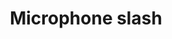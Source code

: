 ---
title: Microphone slash
tags: ["microphone", "slash", "mute", "disable", "quiet", "sound off", "audio"]
icon: microphone-slash
svg: '<svg xmlns="http://www.w3.org/2000/svg" width="24" height="24" fill="none" viewBox="0 0 24 24" stroke-width="1.5" stroke-linecap="round" stroke-linejoin="round" stroke="currentColor"><path d="M12 18v3m-4 0h8m-8-9.429V6.43C8 4.535 9.79 3 12 3c1.309 0 2.47.539 3.2 1.371M5 11c0 1.046.23 2.039.641 2.93M19 11a7 7 0 0 1-11.425 5.425M3 21l4.575-4.575M21 3l-5 5m0 0v3.571C16 13.465 14.21 15 12 15a4.444 4.444 0 0 1-2.348-.652M16 8l-6.348 6.348m0 0-2.077 2.077"/></svg>'
---